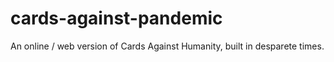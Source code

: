 # cards-against-pandemic
An online / web version of Cards Against Humanity, built in desparete times.

